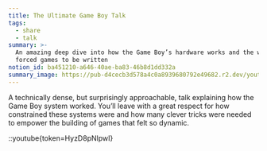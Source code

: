 ```yaml
---
title: The Ultimate Game Boy Talk
tags:
  - share
  - talk
summary: >-
  An amazing deep dive into how the Game Boy’s hardware works and the way that
  forced games to be written
notion_id: ba451210-a646-40ae-ba83-46b8d1dd332a
summary_image: https://pub-d4cecb3d578a4c0a8939680792e49682.r2.dev/youtube/HyzD8pNlpwI.jpg
---
```

A technically dense, but surprisingly approachable, talk explaining how the Game Boy system worked. You’ll leave with a great respect for how constrained these systems were and how many clever tricks were needed to empower the building of games that felt so dynamic.

::youtube{token=HyzD8pNlpwI}
